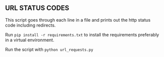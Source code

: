 ## URL STATUS CODES

This script goes through each line in a file and prints out the http status code including redirects.

Run `pip install -r requirements.txt` to install the requirements preferably in a virtual environment.

Run the script with `python url_requests.py`
